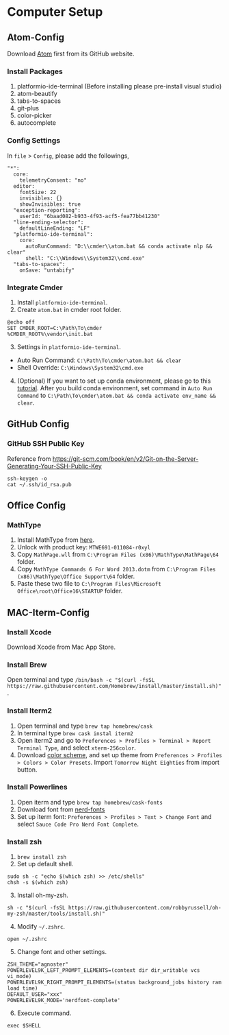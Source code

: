# Computer Setup

## Atom-Config
Download [Atom](https://github.com/atom/atom/releases/tag/v1.50.0) first from its GitHub website.

### Install Packages

1. platformio-ide-terminal (Before installing please pre-install visual studio)
2. atom-beautify
3. tabs-to-spaces
4. git-plus
5. color-picker
6. autocomplete

### Config Settings

In `file` > `Config`, please add the followings, 
```
"*":
  core:
    telemetryConsent: "no"
  editor:
    fontSize: 22
    invisibles: {}
    showInvisibles: true
  "exception-reporting":
    userId: "6baad082-b933-4f93-acf5-fea77bb41230"
  "line-ending-selector":
    defaultLineEnding: "LF"
  "platformio-ide-terminal":
    core:
      autoRunCommand: "D:\\cmder\\atom.bat && conda activate nlp && clear"
      shell: "C:\\Windows\\System32\\cmd.exe"
  "tabs-to-spaces":
    onSave: "untabify"
```

### Integrate Cmder

1. Install `platformio-ide-terminal`.
2. Create `atom.bat` in cmder root folder.
```
@echo off 
SET CMDER_ROOT=C:\Path\To\cmder
%CMDER_ROOT%\vendor\init.bat
```
3. Settings in `platformio-ide-terminal`.
- Auto Run Command: `C:\Path\To\cmder\atom.bat && clear`
- Shell Override: `C:\Windows\System32\cmd.exe`
4. (Optional) If you want to set up conda environment, please go to this [tutorial](https://github.com/penguinwang96825/Set-Up-Conda-Environment). After you build conda environment, set command in `Auto Run Command` to `C:\Path\To\cmder\atom.bat && conda activate env_name && clear`.

## GitHub Config

### GitHub SSH Public Key
Reference from https://git-scm.com/book/en/v2/Git-on-the-Server-Generating-Your-SSH-Public-Key

```
ssh-keygen -o
cat ~/.ssh/id_rsa.pub
```

## Office Config

### MathType

1. Install MathType from [here]().
2. Unlock with product key: `MTWE691-011084-r0xyl`
3. Copy `MathPage.wll` from `C:\Program Files (x86)\MathType\MathPage\64` folder.
4. Copy `MathType Commands 6 For Word 2013.dotm` from `C:\Program Files (x86)\MathType\Office Support\64` folder.
5. Paste these two file to `C:\Program Files\Microsoft Office\root\Office16\STARTUP` folder.

## MAC-Iterm-Config

### Install Xcode
Download Xcode from Mac App Store.

### Install Brew
Open terminal and type `/bin/bash -c "$(curl -fsSL https://raw.githubusercontent.com/Homebrew/install/master/install.sh)"`.

### Install Iterm2
1. Open terminal and type `brew tap homebrew/cask`
2. In terminal type `brew cask instal iterm2`
3. Open iterm2 and go to `Preferences > Profiles > Terminal > Report Terminal Type`, and select `xterm-256color`.
4. Download [color scheme](https://github.com/mbadolato/iTerm2-Color-Schemes), and set up theme from `Preferences > Profiles > Colors > Color Presets`. Import `Tomorrow Night Eighties` from import button.

### Install Powerlines
1. Open iterm and type `brew tap homebrew/cask-fonts`
2. Download font from [nerd-fonts](https://github.com/ryanoasis/nerd-fonts/releases/download/v2.1.0/SourceCodePro.zip)
3. Set up iterm font: `Preferences > Profiles > Text > Change Font` and select `Sauce Code Pro Nerd Font Complete`.

### Install zsh
1. `brew install zsh`
2. Set up default shell.
```
sudo sh -c "echo $(which zsh) >> /etc/shells" 
chsh -s $(which zsh)
```
3. Install oh-my-zsh.
```
sh -c "$(curl -fsSL https://raw.githubusercontent.com/robbyrussell/oh-my-zsh/master/tools/install.sh)"
```
4. Modify `~/.zshrc`.
```
open ~/.zshrc
```
5. Change font and other settings.
```
ZSH_THEME="agnoster"
POWERLEVEL9K_LEFT_PROMPT_ELEMENTS=(context dir dir_writable vcs vi_mode)
POWERLEVEL9K_RIGHT_PROMPT_ELEMENTS=(status background_jobs history ram load time)
DEFAULT_USER="xxx"
POWERLEVEL9K_MODE='nerdfont-complete'
```
6. Execute command.
```
exec $SHELL
```

